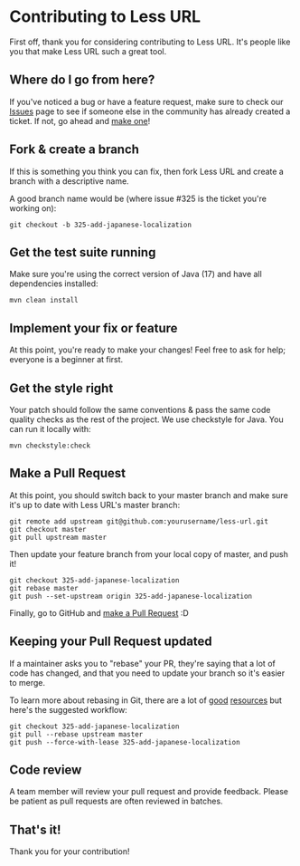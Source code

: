 # Contributing to Less URL

First off, thank you for considering contributing to Less URL. It's people like you that make Less URL such a great tool.

## Where do I go from here?

If you've noticed a bug or have a feature request, make sure to check our [Issues](https://github.com/yourusername/less-url/issues) page to see if someone else in the community has already created a ticket. If not, go ahead and [make one](https://github.com/yourusername/less-url/issues/new)!

## Fork & create a branch

If this is something you think you can fix, then fork Less URL and create a branch with a descriptive name.

A good branch name would be (where issue #325 is the ticket you're working on):

```
git checkout -b 325-add-japanese-localization
```

## Get the test suite running

Make sure you're using the correct version of Java (17) and have all dependencies installed:

```
mvn clean install
```

## Implement your fix or feature

At this point, you're ready to make your changes! Feel free to ask for help; everyone is a beginner at first.

## Get the style right

Your patch should follow the same conventions & pass the same code quality checks as the rest of the project. We use checkstyle for Java. You can run it locally with:

```
mvn checkstyle:check
```

## Make a Pull Request

At this point, you should switch back to your master branch and make sure it's up to date with Less URL's master branch:

```
git remote add upstream git@github.com:yourusername/less-url.git
git checkout master
git pull upstream master
```

Then update your feature branch from your local copy of master, and push it!

```
git checkout 325-add-japanese-localization
git rebase master
git push --set-upstream origin 325-add-japanese-localization
```

Finally, go to GitHub and [make a Pull Request](https://github.com/yourusername/less-url/compare) :D

## Keeping your Pull Request updated

If a maintainer asks you to "rebase" your PR, they're saying that a lot of code has changed, and that you need to update your branch so it's easier to merge.

To learn more about rebasing in Git, there are a lot of [good](https://git-scm.com/book/en/v2/Git-Branching-Rebasing) [resources](https://www.atlassian.com/git/tutorials/rewriting-history/git-rebase) but here's the suggested workflow:

```
git checkout 325-add-japanese-localization
git pull --rebase upstream master
git push --force-with-lease 325-add-japanese-localization
```

## Code review

A team member will review your pull request and provide feedback. Please be patient as pull requests are often reviewed in batches.

## That's it!

Thank you for your contribution!